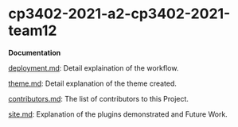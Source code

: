 # cp3402-2021-a2-cp3402-2021-team12

**Documentation**

[deployment.md](https://github.com/JCU-CP3402/cp3402-2021-a2-cp3402-2021-team12/blob/main/deployment.md): Detail explaination of the workflow.

[theme.md](https://github.com/JCU-CP3402/cp3402-2021-a2-cp3402-2021-team12/blob/main/theme.md): Detail explanation of the theme created.

[contributors.md](https://github.com/JCU-CP3402/cp3402-2021-a2-cp3402-2021-team12/blob/main/contributors.md): The list of contributors to this Project.

[site.md](https://github.com/JCU-CP3402/cp3402-2021-a2-cp3402-2021-team12/blob/main/site.md): Explanation of the plugins demonstrated and Future Work.
